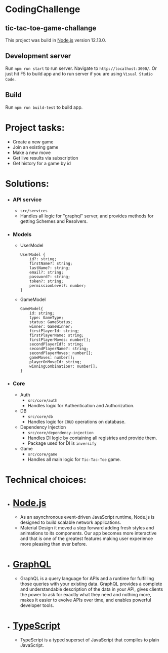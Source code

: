 # CodingChallenge
## tic-tac-toe-game-challange

This project was build in  [Node.js](https://nodejs.org/) version 12.13.0.

## Development server

Run `npm run start` to run server.  Navigate to `http://localhost:3000/`. Or just hit F5 to build app and to run server if you are using `Visual Studio Code`.

## Build

Run `npm run build-test` to build app.

# Project tasks:

- Create a new game
- Join an existing game
- Make a new move
- Get live results via subscription
- Get history for a game by id

# Solutions:
- ### API service

  - `src/services`
  - Handles all logic for "graphql" server, and provides methods for getting Schemes and Resolvers.

- ### Models

  - UserModel

    ```
    UserModel {
        id?: string;
        firstName?: string;
        lastName?: string;
        email?: string;
        password?: string;
        token?: string;
        permissionLevel?: number;
    }
    ```

  - GameModel
    
    ```
    GameModel{
        id: string;
        type: GameType;
        status: GameStatus;
        winner: GameWinner;
        firstPlayerId: string;
        firstPlayerName: string;
        firstPlayerMoves: number[];
        secondPlayerId?: string;
        secondPlayerName?: string;
        secondPlayerMoves: number[];
        gameMoves: number[];
        playerOnMoveId: string;
        winningCombination?: number[];
    }
    ```

- ### Core
  - Auth
    - `src/core/auth`
    - Handles logic for Authentication and Authorization.
  - DB
    - `src/core/db`
    - Handles logic for `CRUD` operations on database.
  - Dependency Injection
    - `src/core/dependency-injection`
    - Handles DI logic by containing all registries and provide them.
    - Package used for DI is `inversify`
  - Game
    - `src/core/game`
    - Handles all main logic for `Tic-Tac-Toe` game.

# Technical choices:
- # [Node.js](https://nodejs.org/)
    - As an asynchronous event-driven JavaScript runtime, Node.js is designed to build scalable network applications.
    - Material Design it moved a step forward adding fresh styles and animations to its components. Our app becomes more interactive and that is one of the greatest features making user experience more pleasing than ever before.
- # [GraphQL](https://graphql.org/)
    - GraphQL is a query language for APIs and a runtime for fulfilling those queries with your existing data. GraphQL provides a complete and understandable description of the data in your API, gives clients the power to ask for exactly what they need and nothing more, makes it easier to evolve APIs over time, and enables powerful developer tools.
- # [TypeScript](https://graphql.org/)  
    - TypeScript is a typed superset of JavaScript that compiles to plain JavaScript.
